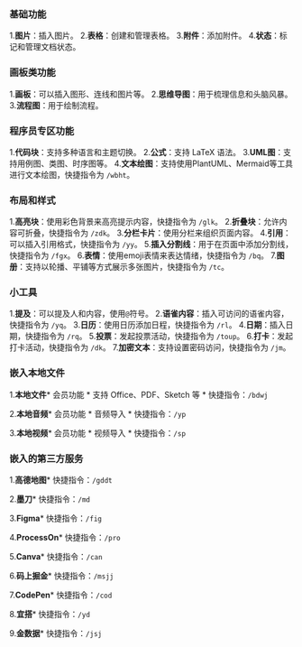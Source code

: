 ### 基础功能

  1.**图片**：插入图片。
  2.**表格**：创建和管理表格。
  3.**附件**：添加附件。
  4.**状态**：标记和管理文档状态。

### 画板类功能

  1.**画板**：可以插入图形、连线和图片等。
  2.**思维导图**：用于梳理信息和头脑风暴。
  3.**流程图**：用于绘制流程。

### 程序员专区功能

  1.**代码块**：支持多种语言和主题切换。
  2.**公式**：支持 LaTeX 语法。
  3.**UML图**：支持用例图、类图、时序图等。
  4.**文本绘图**：支持使用PlantUML、Mermaid等工具进行文本绘图，快捷指令为 `/wbht`。

### 布局和样式

  1.**高亮块**：使用彩色背景来高亮提示内容，快捷指令为 `/glk`。
  2.**折叠块**：允许内容可折叠，快捷指令为 `/zdk`。
  3.**分栏卡片**：使用分栏来组织页面内容。
  4.**引用**：可以插入引用格式，快捷指令为 `/yy`。
  5.**插入分割线**：用于在页面中添加分割线，快捷指令为 `/fgx`。
  6.**表情**：使用emoji表情来表达情绪，快捷指令为 `/bq`。
  7.**图册**：支持以轮播、平铺等方式展示多张图片，快捷指令为 `/tc`。

### 小工具

  1.**提及**：可以提及人和内容，使用`@`符号。
  2.**语雀内容**：插入可访问的语雀内容，快捷指令为 `/yq`。
  3.**日历**：使用日历添加日程，快捷指令为 `/rl`。
  4.**日期**：插入日期，快捷指令为 `/rq`。
  5.**投票**：发起投票活动，快捷指令为 `/toup`。
  6.**打卡**：发起打卡活动，快捷指令为 `/dk`。
  7.**加密文本**：支持设置密码访问，快捷指令为 `/jm`。

### 嵌入本地文件

  1.**本地文件*** 会员功能
    * 支持 Office、PDF、Sketch 等
    * 快捷指令：`/bdwj`

  2.**本地音频*** 会员功能
    * 音频导入
    * 快捷指令：`/yp`

  3.**本地视频*** 会员功能
    * 视频导入
    * 快捷指令：`/sp`

### 嵌入的第三方服务

  1.**高德地图*** 快捷指令：`/gddt`

  2.**墨刀*** 快捷指令：`/md`

  3.**Figma*** 快捷指令：`/fig`

  4.**ProcessOn*** 快捷指令：`/pro`

  5.**Canva*** 快捷指令：`/can`

  6.**码上掘金*** 快捷指令：`/msjj`

  7.**CodePen*** 快捷指令：`/cod`

  8.**宜搭*** 快捷指令：`/yd`

  9.**金数据*** 快捷指令：`/jsj`